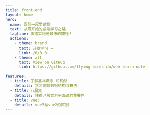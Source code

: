 ```yaml
---
title: front-end
layout: home
hero:
  name: 跟我一起学前端
  text: 从零开始的前端学习之路
  tagline: 脚踏实地是最快的捷径！
  actions:
    - theme: brand
      text: 开始学习 →
      link: /0/0.0
    - theme: alt
      text: View on GitHub
      link: https://github.com/flying-birds-do/web-learn-note

features:
  - title: 了解基本概念 知其然 
    details: 学习前端数据结构与算法
  - title: 八股文
    details: 懂得八股文对于面试的重要性
  - title: vue3
    details: vue3与vue2的区别
---
```

